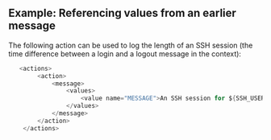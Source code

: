 ---
---
<!-- DISCLAIMER: This file is based on the syslog-ng Open Source Edition documentation https://github.com/balabit/syslog-ng-ose-guides/commit/2f4a52ee61d1ea9ad27cb4f3168b95408fddfdf2 and is used under the terms of The syslog-ng Open Source Edition Documentation License. The file has been modified by Axoflow. -->

## Example: Referencing values from an earlier message

The following action can be used to log the length of an SSH session (the time difference between a login and a logout message in the context):

```c
   <actions>
        <action>
            <message>
                <values>
                    <value name="MESSAGE">An SSH session for ${SSH_USERNAME}@1 from ${SSH_CLIENT_ADDRESS}@2 closed. Session lasted from ${DATE}@2 to ${DATE} </value>
                </values>
            </message>
        </action>
    </actions>

```

